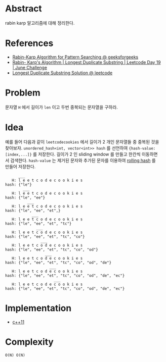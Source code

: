 # Abstract

rabin karp 알고리즘에 대해 정리한다.

# References

* [Rabin-Karp Algorithm for Pattern Searching @ geeksforgeeks](https://www.geeksforgeeks.org/rabin-karp-algorithm-for-pattern-searching/)
* [Rabin- Karp's Algorithm | Longest Duplicate Substring | Leetcode Day 19 | June Challenge](https://www.youtube.com/watch?v=lZwXyVzuyhk)
* [Longest Duplicate Substring Solution @ leetcode](https://leetcode.com/problems/longest-duplicate-substring/solution/)

# Problem

문자열 `H` 에서 길이가 `len` 이고 두번 중복되는 문자열을 구하라.

# Idea

예를 들어 다음과 같이 `leetcodecookies` 에서 길이가 2 개인 문자열들 중 중복된 것을 찾아보자.
`unordered_hash<int, vector<int>> hash` 를 선언하여 `{hash-value: [index,...]}` 를 저장한다.
길이가 2 인 sliding window 를 만들고 한칸씩 이동하면서 검색한다. `hash-value` 는 제거된 문자와 추가된 문자를 이용하여
[rolling hash](/fundamentals/hash/rollinghash/README.md) 를 만들어 저장한다.

```
      ___
   H: l e e t c o d e c o o k i e s      
hash: {"le"}
        ___
   H: l e e t c o d e c o o k i e s
hash: {"le", "ee"}
          ___
   H: l e e t c o d e c o o k i e s
hash: {"le", "ee", "et",}
            ___
   H: l e e t c o d e c o o k i e s
hash: {"le", "ee", "et", "tc"}
              ___
   H: l e e t c o d e c o o k i e s
hash: {"le", "ee", "et", "tc", "co"}
                ___
   H: l e e t c o d e c o o k i e s
hash: {"le", "ee", "et", "tc", "co", "od"}
                  ___
   H: l e e t c o d e c o o k i e s
hash: {"le", "ee", "et", "tc", "co", "od", "de"}
                    ___
   H: l e e t c o d e c o o k i e s
hash: {"le", "ee", "et", "tc", "co", "od", "de", "ec"}
                      ___
   H: l e e t c o d e c o o k i e s
hash: {"le", "ee", "et", "tc", "co", "od", "de", "ec"}
```

# Implementation

* [c++11](a.cpp)

# Complexity

```
O(N) O(N)
```
